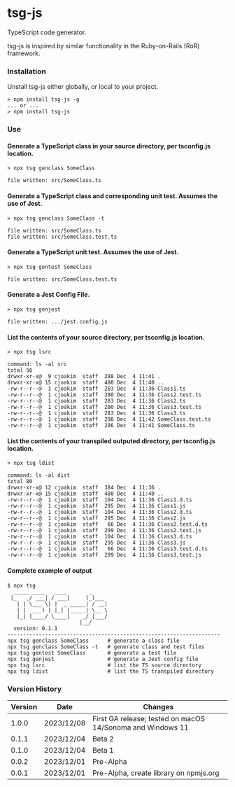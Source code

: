 # tsg-js

TypeScript code generator.

tsg-js is inspired by similar functionality in the Ruby-on-Rails (RoR) framework.

### Installation

Unstall tsg-js either globally, or local to your project.

```
> npm install tsg-js -g
... or ...
> npm install tsg-js
```

### Use

#### Generate a TypeScript class in your source directory, per tsconfig.js location.

```
> npx tsg genclass SomeClass

file written: src/SomeClass.ts
```

#### Generate a TypeScript class and corresponding unit test.  Assumes the use of Jest.

```
> npx tsg genclass SomeClass -t

file written: src/SomeClass.ts
file written: src/SomeClass.test.ts
```

#### Generate a TypeScript unit test.  Assumes the use of Jest.

```
> npx tsg gentest SomeClass

file written: src/SomeClass.test.ts
```

#### Generate a Jest Config File.

```
> npx tsg genjest

file written: .../jest.config.js
```

#### List the contents of your source directory, per tsconfig.js location.

```
> npx tsg lsrc

command: ls -al src
total 56
drwxr-xr-x@  9 cjoakim  staff  288 Dec  4 11:41 .
drwxr-xr-x@ 15 cjoakim  staff  480 Dec  4 11:40 ..
-rw-r--r--@  1 cjoakim  staff  283 Dec  4 11:36 Class1.ts
-rw-r--r--@  1 cjoakim  staff  280 Dec  4 11:36 Class2.test.ts
-rw-r--r--@  1 cjoakim  staff  283 Dec  4 11:36 Class2.ts
-rw-r--r--@  1 cjoakim  staff  280 Dec  4 11:36 Class3.test.ts
-rw-r--r--@  1 cjoakim  staff  283 Dec  4 11:36 Class3.ts
-rw-r--r--@  1 cjoakim  staff  298 Dec  4 11:42 SomeClass.test.ts
-rw-r--r--@  1 cjoakim  staff  286 Dec  4 11:41 SomeClass.ts
```

#### List the contents of your transpiled outputed directory, per tsconfig.js location.

```
> npx tsg ldist

command: ls -al dist
total 80
drwxr-xr-x@ 12 cjoakim  staff  384 Dec  4 11:36 .
drwxr-xr-x@ 15 cjoakim  staff  480 Dec  4 11:40 ..
-rw-r--r--@  1 cjoakim  staff  104 Dec  4 11:36 Class1.d.ts
-rw-r--r--@  1 cjoakim  staff  295 Dec  4 11:36 Class1.js
-rw-r--r--@  1 cjoakim  staff  104 Dec  4 11:36 Class2.d.ts
-rw-r--r--@  1 cjoakim  staff  295 Dec  4 11:36 Class2.js
-rw-r--r--@  1 cjoakim  staff   66 Dec  4 11:36 Class2.test.d.ts
-rw-r--r--@  1 cjoakim  staff  299 Dec  4 11:36 Class2.test.js
-rw-r--r--@  1 cjoakim  staff  104 Dec  4 11:36 Class3.d.ts
-rw-r--r--@  1 cjoakim  staff  295 Dec  4 11:36 Class3.js
-rw-r--r--@  1 cjoakim  staff   66 Dec  4 11:36 Class3.test.d.ts
-rw-r--r--@  1 cjoakim  staff  299 Dec  4 11:36 Class3.test.js
```

#### Complete example of output

```
$ npx tsg
  _____ ____   ____       _
 |_   _/ ___| / ___|     (_)___
   | | \___ \| |  _ _____| / __|
   | |  ___) | |_| |_____| \__ \
   |_| |____/ \____|    _/ |___/
                       |__/
  version: 0.1.1
--------------------------------------------------------------------
npx tsg genclass SomeClass      # generate a class file
npx tsg genclass SomeClass -t   # generate class and test files
npx tsg gentest SomeClass       # generate a test file
npx tsg genjest                 # generate a Jest config file
npx tsg lsrc                    # list the TS source directory
npx tsg ldist                   # list the TS transpiled directory
```

### Version History

| Version |    Date    | Changes                                                         |
| ------- | ---------- | --------------------------------------------------------------- |
|  1.0.0  | 2023/12/08 | First GA release; tested on macOS 14/Sonoma and Windows 11      |
|  0.1.1  | 2023/12/04 | Beta 2                                                          |
|  0.1.0  | 2023/12/04 | Beta 1                                                          |
|  0.0.2  | 2023/12/01 | Pre-Alpha                                                       |
|  0.0.1  | 2023/12/01 | Pre-Alpha, create library on npmjs.org                          |
